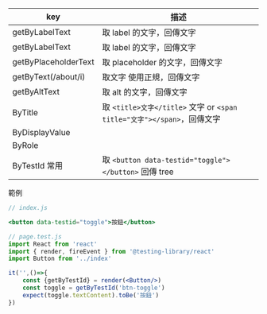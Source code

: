 |key|描述|
| ---| --- |
| getByLabelText |取 label 的文字，回傳文字 |
| getByLabelText | 取 label 的文字，回傳文字 |
| getByPlaceholderText | 取 placeholder 的文字，回傳文字 |
| getByText(/about/i) | 取文字 使用正規，回傳文字 |
| getByAltText        | 取 alt 的文字，回傳文字 |
| ByTitle             | 取 `<title>文字</title>` 文字 or `<span title="文字"></span>`，回傳文字 |
| ByDisplayValue      |                                 |
| ByRole              |                                  |
| ByTestId 常用       | 取 `<button data-testid="toggle"></button>` 回傳 tree  |

範例

```jsx
// index.js

<button data-testid="toggle">按鈕</button>
```

```jsx
// page.test.js
import React from 'react'
import { render, fireEvent } from '@testing-library/react'
import Button from '../index'

it('',()=>{
    const {getByTestId} = render(<Button/>)
    const toggle = getByTestId('btn-toggle')
    expect(toggle.textContent).toBe('按鈕')
})
```

